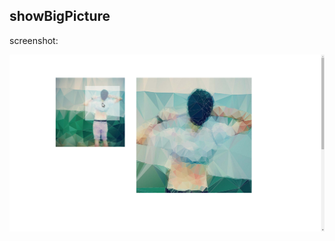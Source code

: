 ## showBigPicture

screenshot:  

![Image](https://github.com/yaommxs/demo/blob/master/showBigPicture/img/Screenshot.png?raw=true)
